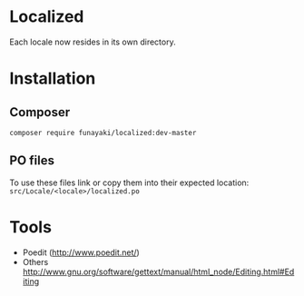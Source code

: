 # Localized

Each locale now resides in its own directory.

# Installation

## Composer

```
composer require funayaki/localized:dev-master
```

## PO files

To use these files link or copy them
into their expected location: `src/Locale/<locale>/localized.po`

# Tools

- Poedit (http://www.poedit.net/)
- Others http://www.gnu.org/software/gettext/manual/html_node/Editing.html#Editing
